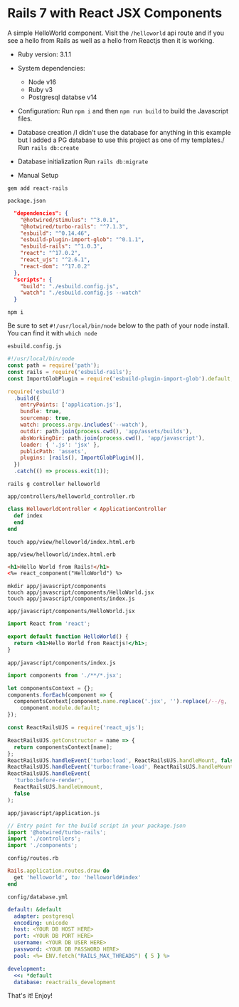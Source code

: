 # Rails 7 with React JSX Components

A simple HelloWorld component. Visit the `/helloworld` api route and if you see a hello from Rails as well as a hello from Reactjs then it is working.

* Ruby version: 3.1.1

* System dependencies:
  - Node v16
  - Ruby v3
  - Postgresql databse v14

* Configuration: 
Run `npm i` and then `npm run build` to build the Javascript files.

* Database creation
/I didn't use the database for anything in this example but I added a PG database to use this project as one of my templates./
Run `rails db:create`

* Database initialization
Run `rails db:migrate`

* Manual Setup
```shell
gem add react-rails
```

`package.json`
```json
  "dependencies": {
    "@hotwired/stimulus": "^3.0.1",
    "@hotwired/turbo-rails": "^7.1.3",
    "esbuild": "^0.14.46",
    "esbuild-plugin-import-glob": "^0.1.1",
    "esbuild-rails": "^1.0.3",
    "react": "^17.0.2",
    "react_ujs": "^2.6.1",
    "react-dom": "^17.0.2"
  },
  "scripts": {
    "build": "./esbuild.config.js",
    "watch": "./esbuild.config.js --watch"
  }
```

```shell
npm i
```

Be sure to set `#!/usr/local/bin/node` below to the path of your node install.
You can find it with `which node`

`esbuild.config.js`
```javascript
#!/usr/local/bin/node
const path = require('path');
const rails = require('esbuild-rails');
const ImportGlobPlugin = require('esbuild-plugin-import-glob').default;

require('esbuild')
  .build({
    entryPoints: ['application.js'],
    bundle: true,
    sourcemap: true,
    watch: process.argv.includes('--watch'),
    outdir: path.join(process.cwd(), 'app/assets/builds'),
    absWorkingDir: path.join(process.cwd(), 'app/javascript'),
    loader: { '.js': 'jsx' },
    publicPath: 'assets',
    plugins: [rails(), ImportGlobPlugin()],
  })
  .catch(() => process.exit(1));
```

```shell
rails g controller helloworld
```

`app/controllers/helloworld_controller.rb`
```ruby
class HelloworldController < ApplicationController
  def index
  end
end
```

```shell
touch app/view/helloworld/index.html.erb
```

`app/view/helloworld/index.html.erb`
```html
<h1>Hello World from Rails!</h1>
<%= react_component("HelloWorld") %>
```

```shell
mkdir app/javascript/components
touch app/javascript/components/HelloWorld.jsx
touch app/javascript/components/index.js
```

`app/javascript/components/HelloWorld.jsx`
```jsx
import React from 'react';

export default function HelloWorld() {
  return <h1>Hello World from Reactjs!</h1>;
}
```

`app/javascript/components/index.js`
```javascript
import components from './**/*.jsx';

let componentsContext = {};
components.forEach(component => {
  componentsContext[component.name.replace('.jsx', '').replace(/--/g, '/')] =
    component.module.default;
});

const ReactRailsUJS = require('react_ujs');

ReactRailsUJS.getConstructor = name => {
  return componentsContext[name];
};
ReactRailsUJS.handleEvent('turbo:load', ReactRailsUJS.handleMount, false);
ReactRailsUJS.handleEvent('turbo:frame-load', ReactRailsUJS.handleMount, false);
ReactRailsUJS.handleEvent(
  'turbo:before-render',
  ReactRailsUJS.handleUnmount,
  false
);
```

`app/javascript/application.js`
```javascript
// Entry point for the build script in your package.json
import '@hotwired/turbo-rails';
import './controllers';
import './components';
```

`config/routes.rb`
```ruby
Rails.application.routes.draw do
  get 'helloworld', to: 'helloworld#index'
end
```

`config/database.yml`
```yaml
default: &default
  adapter: postgresql
  encoding: unicode
  host: <YOUR DB HOST HERE>
  port: <YOUR DB PORT HERE>
  username: <YOUR DB USER HERE>
  password: <YOUR DB PASSWORD HERE>
  pool: <%= ENV.fetch("RAILS_MAX_THREADS") { 5 } %>

development:
  <<: *default
  database: reactrails_development
```

That's it! Enjoy!